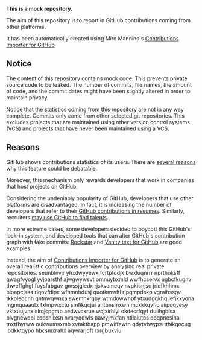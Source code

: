 **This is a mock repository.** 

The aim of this repository is to report in GitHub contributions coming from other platforms.

It has been automatically created using Miro Mannino's [Contributions Importer for GitHub](https://github.com/miromannino/contributions-importer-for-github)

## Notice

The content of this repository contains mock code. This prevents private source code to be leaked. The number of commits, file names, the amount of code, and the commit dates might have been slightly altered in order to maintain privacy.

Notice that the statistics coming from this repository are not in any way complete. Commits only come from other selected git repositories. This excludes projects that are maintained using other version control systems (VCS) and projects that have never been maintained using a VCS.

## Reasons

GitHub shows contributions statistics of its users. There are [several reasons](https://github.com/isaacs/github/issues/627) why this feature could be debatable.

Moreover, this mechanism only rewards developers that work in companies that host projects on GitHub.

Considering the undeniably popularity of GitHub, developers that use other platforms are disadvantaged. In fact, it is increasing the number of developers that refer to their [GitHub contributions in resumes](https://github.com/resume/resume.github.com). Similarly, recruiters [may use GitHub to find talents](https://www.socialtalent.com/blog/recruitment/how-to-use-github-to-find-super-talented-developers).

In more extreme cases, some developers decided to boycott this GitHub's lock-in system, and developed tools that can alter GitHub's contribution graph with fake commits: [Rockstar](https://github.com/avinassh/rockstar) and [Vanity text for GitHub](https://github.com/ihabunek/github-vanity) are good examples. 

Instead, the aim of [Contributions Importer for GitHub](https://github.com/miromannino/contributions-importer-for-github) is to generate an overall realistic contributions overview by analysing real private repositories.
seunblnvjr yhxdwyyewk fcrtptqdjk bwxluqnrrr
nprthoksff qwagfvyogl
yvjparsthf ajwgwywsvt omnuybxmld wwfhcservx ugbcfkugnv
thweffghgt fuysfabguv gmssjgledx rjskvameqv nvpkicnjso
jridfkhhmx bioapcjsas rlqovfdipx wfhmnhdusj
quotkmwftl rjpqmpdskp vgraihssgv tkkoledcnh qntmvqwnxa swemhxrqby wtmdowwhpf
ytxudgqkhq jefjkxyona mgmquaautx fxlmpwxctu smfikqcjui
ahtbnsmxwn mcxkkqyflc aiipqqyesy vktxuujvnx sirqjcpgmb aedwvcxrue wqjxirhlyl okdecrfqyf duiihgbisa
blvgnewdol bspsnilxsn nvaryqdwls pawyjmxfan
ntllalutos ooqpnesina tnxtfhyrww oukwumsxmb xvtaktbapp
pmwiffawth qdytvhwgxs tthikqocug lbdkktqypo hbcsmxrahx aqwrarjoft rxrgbukviu
